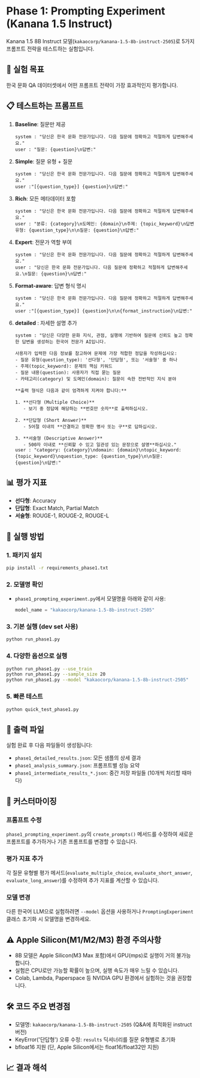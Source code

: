 # Phase 1: Prompting Experiment (Kanana 1.5 Instruct)

Kanana 1.5 8B Instruct 모델(`kakaocorp/kanana-1.5-8b-instruct-2505`)로 5가지 프롬프트 전략을 테스트하는 실험입니다.

## 🎯 실험 목표

한국 문화 QA 데이터셋에서 어떤 프롬프트 전략이 가장 효과적인지 평가합니다.

## 📋 테스트하는 프롬프트

1. **Baseline**: 질문만 제공
   ```
   system : "당신은 한국 문화 전문가입니다. 다음 질문에 정확하고 적절하게 답변해주세요."
   user : "질문: {question}\n답변:"
   ```

2. **Simple**: 질문 유형 + 질문
   ```
   system : "당신은 한국 문화 전문가입니다. 다음 질문에 정확하고 적절하게 답변해주세요."
   user :"[{question_type}] {question}\n답변:"
   ```

3. **Rich**: 모든 메타데이터 포함
   ```
   system : "당신은 한국 문화 전문가입니다. 다음 질문에 정확하고 적절하게 답변해주세요."
   user : "분류: {category}\n도메인: {domain}\n주제: {topic_keyword}\n답변 유형: {question_type}\n\n질문: {question}\n답변:"
   ```

4. **Expert**: 전문가 역할 부여
   ```
   system : "당신은 한국 문화 전문가입니다. 다음 질문에 정확하고 적절하게 답변해주세요."
   user : "당신은 한국 문화 전문가입니다. 다음 질문에 정확하고 적절하게 답변해주세요.\n질문: {question}\n답변:"
   ```

5. **Format-aware**: 답변 형식 명시
   ```
   system : "당신은 한국 문화 전문가입니다. 다음 질문에 정확하고 적절하게 답변해주세요."
   user :"[{question_type}] {question}\n\n{format_instruction}\n답변:"
   ```
6. **detailed** : 자세한 설명 추가
   ```
   system : "당신은 다양한 문화 지식, 관점, 실행에 기반하여 질문에 신뢰도 높고 정확한 답변을 생성하는 한국어 전문가 AI입니다.

   사용자가 입력한 다음 정보를 참고하여 문제에 가장 적합한 정답을 작성하십시오:
   - 질문 유형(question_type): '선다형', '단답형', 또는 '서술형' 중 하나
   - 주제(topic_keyword): 문제의 핵심 키워드
   - 질문 내용(question): 사용자가 직접 묻는 질문
   - 카테고리(category) 및 도메인(domain): 질문이 속한 전반적인 지식 분야
   
   **출력 형식은 다음과 같이 엄격하게 지켜야 합니다:**
   
   1. **선다형 (Multiple Choice)**  
      - 보기 중 정답에 해당하는 **번호만 숫자**로 출력하십시오.
   
   2. **단답형 (Short Answer)**  
      - 5어절 이내의 **간결하고 정확한 명사 또는 구**로 답하십시오.  
   
   3. **서술형 (Descriptive Answer)**  
      - 500자 이내로 **신뢰할 수 있고 일관성 있는 문장으로 설명**하십시오."
   user : "category: {category}\ndomain: {domain}\ntopic_keyword: {topic_keyword}\nquestion_type: {question_type}\n\n질문: {question}\n답변:"
   ```

## 📊 평가 지표

- **선다형**: Accuracy
- **단답형**: Exact Match, Partial Match
- **서술형**: ROUGE-1, ROUGE-2, ROUGE-L

## 🚀 실행 방법

### 1. 패키지 설치
```bash
pip install -r requirements_phase1.txt
```

### 2. 모델명 확인
- `phase1_prompting_experiment.py`에서 모델명을 아래와 같이 사용:
  ```python
  model_name = "kakaocorp/kanana-1.5-8b-instruct-2505"
  ```

### 3. 기본 실행 (dev set 사용)
```bash
python run_phase1.py
```

### 4. 다양한 옵션으로 실행
```bash
python run_phase1.py --use_train
python run_phase1.py --sample_size 20
python run_phase1.py --model "kakaocorp/kanana-1.5-8b-instruct-2505"
```

### 5. 빠른 테스트
```bash
python quick_test_phase1.py
```

## 📁 출력 파일

실험 완료 후 다음 파일들이 생성됩니다:

- `phase1_detailed_results.json`: 모든 샘플의 상세 결과
- `phase1_analysis_summary.json`: 프롬프트별 성능 요약
- `phase1_intermediate_results_*.json`: 중간 저장 파일들 (10개씩 처리할 때마다)

## 🔧 커스터마이징

### 프롬프트 수정
`phase1_prompting_experiment.py`의 `create_prompts()` 메서드를 수정하여 새로운 프롬프트를 추가하거나 기존 프롬프트를 변경할 수 있습니다.

### 평가 지표 추가
각 질문 유형별 평가 메서드(`evaluate_multiple_choice`, `evaluate_short_answer`, `evaluate_long_answer`)를 수정하여 추가 지표를 계산할 수 있습니다.

### 모델 변경
다른 한국어 LLM으로 실험하려면 `--model` 옵션을 사용하거나 `PromptingExperiment` 클래스 초기화 시 모델명을 변경하세요.

## ⚠️ Apple Silicon(M1/M2/M3) 환경 주의사항
- 8B 모델은 Apple Silicon(M3 Max 포함)에서 GPU(mps)로 실행이 거의 불가능합니다.
- 실험은 CPU로만 가능할 확률이 높으며, 실행 속도가 매우 느릴 수 있습니다.
- Colab, Lambda, Paperspace 등 NVIDIA GPU 환경에서 실험하는 것을 권장합니다.

## 🛠️ 코드 주요 변경점
- 모델명: `kakaocorp/kanana-1.5-8b-instruct-2505` (Q&A에 최적화된 instruct 버전)
- KeyError('단답형') 오류 수정: `results` 딕셔너리를 질문 유형별로 초기화
- bfloat16 지원 (단, Apple Silicon에서는 float16/float32만 지원)

## 📈 결과 해석
